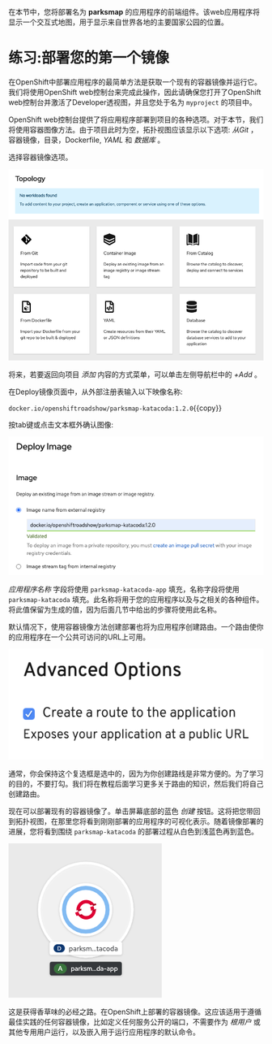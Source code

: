 在本节中，您将部署名为 **parksmap** 的应用程序的前端组件。该web应用程序将显示一个交互式地图，用于显示来自世界各地的主要国家公园的位置。

# 练习:部署您的第一个镜像

在OpenShift中部署应用程序的最简单方法是获取一个现有的容器镜像并运行它。我们将使用OpenShift web控制台来完成此操作，因此请确保您打开了OpenShift web控制台并激活了Developer透视图，并且您处于名为 ``myproject`` 的项目中。

OpenShift web控制台提供了将应用程序部署到项目的各种选项。对于本节，我们将使用容器图像方法。由于项目此时为空，拓扑视图应该显示以下选项: _从Git_ ，容器镜像，目录，Dockerfile,  _YAML_ 和 _数据库_ 。

选择容器镜像选项。

![Add to Project](../../assets/introduction/getting-started-44/3add-to-empty-project.png)

将来，若要返回向项目 _添加_ 内容的方式菜单，可以单击左侧导航栏中的 *+Add* 。

在Deploy镜像页面中，从外部注册表输入以下映像名称:

``docker.io/openshiftroadshow/parksmap-katacoda:1.2.0``{{copy}}

按tab键或点击文本框外确认图像:

![Deploy Image](../../assets/introduction/getting-started-44/3deploy-parksmap-image.png)

 _应用程序名称_ 字段将使用 ``parksmap-katacoda-app`` 填充，名称字段将使用 ``parksmap-katacoda`` 填充。此名称将用于您的应用程序以及与之相关的各种组件。将此值保留为生成的值，因为后面几节中给出的步骤将使用此名称。

默认情况下，使用容器镜像方法创建部署也将为应用程序创建路由。一个路由使你的应用程序在一个公共可访问的URL上可用。

![Advanced Options](../../assets/introduction/getting-started-44/3advanced-options.png)

通常，你会保持这个复选框是选中的，因为为你创建路线是非常方便的。为了学习的目的，不要打勾。我们将在教程后面学习更多关于路由的知识，然后我们将自己创建路由。

现在可以部署现有的容器镜像了。单击屏幕底部的蓝色 _创建_ 按钮。这将把您带回到拓扑视图，在那里您将看到刚刚部署的应用程序的可视化表示。随着镜像部署的进展，您将看到围绕 ``parksmap-katacoda`` 的部署过程从白色到浅蓝色再到蓝色。

![Topology View](../../assets/introduction/getting-started-44/3parksmap-overview.png)

这是获得香草味的必经之路。在OpenShift上部署的容器镜像。这应该适用于遵循最佳实践的任何容器镜像，比如定义任何服务公开的端口，不需要作为 _根用户_ 或其他专用用户运行，以及嵌入用于运行应用程序的默认命令。